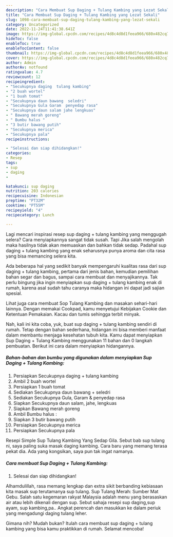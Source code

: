 ```yaml
---
description: "Cara Membuat Sup Daging + Tulang Kambing yang Lezat Sekali"
title: "Cara Membuat Sup Daging + Tulang Kambing yang Lezat Sekali"
slug: 1098-cara-membuat-sup-daging-tulang-kambing-yang-lezat-sekali
category: Uncategorized
date: 2022-11-24T11:41:38.641Z
image: https://img-global.cpcdn.com/recipes/4d8c4d8d1feea966/680x482cq70/sup-daging-tulang-kambing-foto-resep-utama.jpg
hideToc: false
enableToc: true
enableTocContent: false
thumbnail: https://img-global.cpcdn.com/recipes/4d8c4d8d1feea966/680x482cq70/sup-daging-tulang-kambing-foto-resep-utama.jpg
cover: https://img-global.cpcdn.com/recipes/4d8c4d8d1feea966/680x482cq70/sup-daging-tulang-kambing-foto-resep-utama.jpg
author: Admin
authorAv: notfound
ratingvalue: 4.7
reviewcount: 12
recipeingredient:
- "Secukupnya daging  tulang kambing"
- "2 buah wortel"
- "1 buah tomat"
- "Secukupnya daun bawang  seledri"
- "Secukupnya Gula Garam  penyedap rasa"
- "Secukupnya daun salam jahe lengkuas"
- " Bawang merah goreng"
- " Bumbu halus "
- "3 butir bawang putih"
- "Secukupnya merica"
- "Secukupnya pala"
recipeinstructions:

- "Selesai dan siap dihidangkan!"
categories:
- Resep
tags:
- sup
- daging
- 

katakunci: sup daging  
nutrition: 203 calories
recipecuisine: Indonesian
preptime: "PT32M"
cooktime: "PT55M"
recipeyield: "4"
recipecategory: Lunch

---
```



Lagi mencari inspirasi resep sup daging + tulang kambing yang menggugah selera? Cara menyiapkannya sangat tidak susah. Tapi Jika salah mengolah maka hasilnya tidak akan memuaskan dan bahkan tidak sedap. Padahal sup daging + tulang kambing yang enak seharusnya punya aroma dan cita rasa yang bisa memancing selera kita.


Ada beberapa hal yang sedikit banyak mempengaruhi kualitas rasa dari sup daging + tulang kambing, pertama dari jenis bahan, kemudian pemilihan bahan segar dan bagus, sampai cara membuat dan menyajikannya. Tak perlu bingung jika ingin menyiapkan sup daging + tulang kambing enak di rumah, karena asal sudah tahu caranya maka hidangan ini dapat jadi sajian spesial.

Lihat juga cara membuat Sop Tulang Kambing dan masakan sehari-hari lainnya. Dengan memakai Cookpad, kamu menyetujui Kebijakan Cookie dan Ketentuan Pemakaian. Kacau dan tumis sehingga terbit minyak.


Nah, kali ini kita coba, yuk, buat sup daging + tulang kambing sendiri di rumah. Tetap dengan bahan sederhana, hidangan ini bisa memberi manfaat dalam membantu menjaga kesehatan tubuh kita. Kamu dapat menyiapkan Sup Daging + Tulang Kambing menggunakan 11 bahan dan 0 langkah pembuatan. Berikut ini cara dalam menyiapkan hidangannya.

<!--inarticleads1-->

##### Bahan-bahan dan bumbu yang digunakan dalam menyiapkan Sup Daging + Tulang Kambing:

1. Persiapkan Secukupnya daging + tulang kambing
1. Ambil 2 buah wortel
1. Persiapkan 1 buah tomat
1. Sediakan Secukupnya daun bawang + seledri
1. Sediakan Secukupnya Gula, Garam &amp; penyedap rasa
1. Siapkan Secukupnya daun salam, jahe, lengkuas
1. Siapkan  Bawang merah goreng
1. Ambil  Bumbu halus :
1. Siapkan 3 butir bawang putih
1. Persiapkan Secukupnya merica
1. Persiapkan Secukupnya pala


Resepi Simple Sup Tulang Kambing Yang Sedap Gila. Sebut bab sup tulang ni, saya paling suka masak daging kambing. Cara baru yang memang terasa pekat dia. Ada yang kongsikan, saya pun tak ingat namanya. 

<!--inarticleads2-->

##### Cara membuat Sup Daging + Tulang Kambing:


1. Selesai dan siap dihidangkan!

Alhamdulillah, rasa memang lengkap dan extra sikit berbanding kebiasaan kita masak sup terutamanya sup tulang. Sup Tulang Merah: Sumber Mat Gebu. Salah satu kegemaran rakyat Malaysia adalah menu yang berasaskan air atau lebih dikenali dengan sup. Sebut sahaja resepi sup daging,sup ayam, sup kambing,pa.. Angkat perencah dan masukkan ke dalam periuk yang mengadungi daging tulang leher. 

Gimana nih? Mudah bukan? Itulah cara membuat sup daging + tulang kambing yang bisa kamu praktikkan di rumah. Selamat mencoba!

